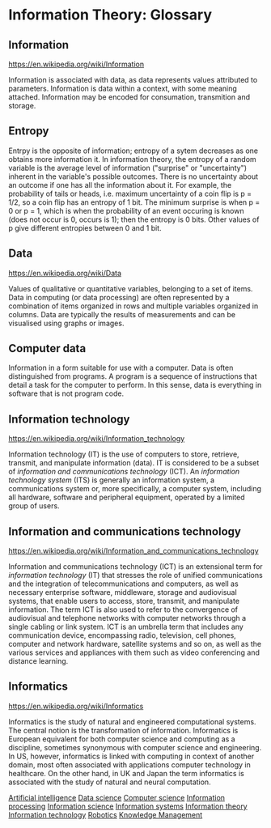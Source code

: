 # Information Theory: Glossary

## Information

https://en.wikipedia.org/wiki/Information

Information is associated with data, as data represents values attributed to parameters. Information is data within a context, with some meaning attached. Information may be encoded for consumation, transmition and storage.

## Entropy
Entrpy is the opposite of information; entropy of a sytem decreases as one obtains more information it. In information theory, the entropy of a random variable is the average level of information ("surprise" or "uncertainty") inherent in the variable's possible outcomes. There is no uncertainty about an outcome if one has all the information about it. For example, the probability of tails or heads, i.e. maximum uncertainty of a coin flip is p = 1/2, so a coin flip has an entropy of 1 bit. The minimum surprise is when p = 0 or p = 1, which is when the probability of an event occuring is known (does not occur is 0, occurs is 1); then the entropy is 0 bits. Other values of p give different entropies between 0 and 1 bit.

## Data

https://en.wikipedia.org/wiki/Data

Values of qualitative or quantitative variables, belonging to a set of items. Data in computing (or data processing) are often represented by a combination of items organized in rows and multiple variables organized in columns. Data are typically the results of measurements and can be visualised using graphs or images.

## Computer data

Information in a form suitable for use with a computer. Data is often distinguished from programs. A program is a sequence of instructions that detail a task for the computer to perform. In this sense, data is everything in software that is not program code.



## Information technology

https://en.wikipedia.org/wiki/Information_technology

Information technology (IT) is the use of computers to store, retrieve, transmit, and manipulate information (data). IT is considered to be a subset of *information and communications technology* (ICT). An *information technology system* (ITS) is generally an information system, a communications system or, more specifically, a computer system, including all hardware, software and peripheral equipment, operated by a limited group of users.

## Information and communications technology

https://en.wikipedia.org/wiki/Information_and_communications_technology

Information and communications technology (ICT) is an extensional term for *information technology* (IT) that stresses the role of unified communications and the integration of telecommunications and computers, as well as necessary enterprise software, middleware, storage and audiovisual systems, that enable users to access, store, transmit, and manipulate information. The term ICT is also used to refer to the convergence of audiovisual and telephone networks with computer networks through a single cabling or link system. ICT is an umbrella term that includes any communication device, encompassing radio, television, cell phones, computer and network hardware, satellite systems and so on, as well as the various services and appliances with them such as video conferencing and distance learning.

## Informatics

https://en.wikipedia.org/wiki/Informatics

Informatics is the study of natural and engineered computational systems. The central notion is the transformation of information. Informatics is European equivalent for both computer science and computing as a discipline, sometimes synonymous with computer science and engineering. In US, however, informatics is linked with computing in context of another domain, most often associated with applications computer technology in healthcare. On the other hand, in UK and Japan the term informatics is associated with the study of natural and neural computation.






[Artificial intelligence](https://en.wikipedia.org/wiki/Artificial_intelligence)
[Data science](https://en.wikipedia.org/wiki/Data_science)
[Computer science](https://en.wikipedia.org/wiki/Computer_science)
[Information processing](https://en.wikipedia.org/wiki/Information_processing)
[Information science](https://en.wikipedia.org/wiki/Information_science)
[Information systems](https://en.wikipedia.org/wiki/Information_systems)
[Information theory](https://en.wikipedia.org/wiki/Information_theory)
[Information technology](https://en.wikipedia.org/wiki/Information_technology)
[Robotics](https://en.wikipedia.org/wiki/Robotics)
[Knowledge Management](https://en.wikipedia.org/wiki/Knowledge_Management)

